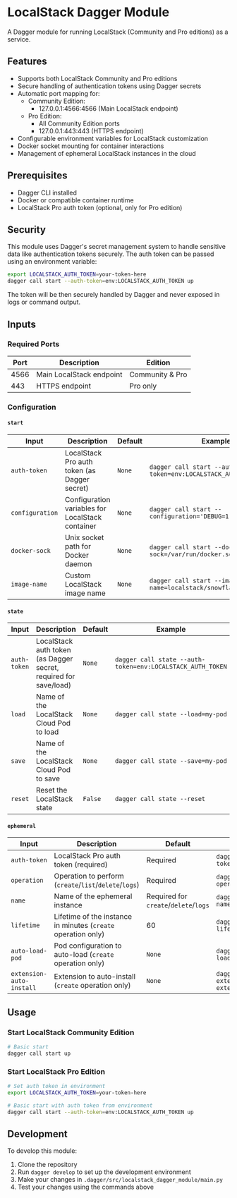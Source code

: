 # LocalStack Dagger Module

A Dagger module for running LocalStack (Community and Pro editions) as a service.

## Features

- Supports both LocalStack Community and Pro editions
- Secure handling of authentication tokens using Dagger secrets
- Automatic port mapping for:
  - Community Edition:
    - 127.0.0.1:4566:4566 (Main LocalStack endpoint)
  - Pro Edition:
    - All Community Edition ports
    - 127.0.0.1:443:443 (HTTPS endpoint)
- Configurable environment variables for LocalStack customization
- Docker socket mounting for container interactions
- Management of ephemeral LocalStack instances in the cloud

## Prerequisites

- Dagger CLI installed
- Docker or compatible container runtime
- LocalStack Pro auth token (optional, only for Pro edition)

## Security

This module uses Dagger's secret management system to handle sensitive data like authentication tokens securely. The auth token can be passed using an environment variable:

```bash
export LOCALSTACK_AUTH_TOKEN=your-token-here
dagger call start --auth-token=env:LOCALSTACK_AUTH_TOKEN up
```

The token will be then securely handled by Dagger and never exposed in logs or command output.

## Inputs

### Required Ports

| Port | Description | Edition |
|------|-------------|---------|
| 4566 | Main LocalStack endpoint | Community & Pro |
| 443 | HTTPS endpoint | Pro only |

### Configuration

#### `start`

| Input | Description | Default | Example |
|-------|-------------|---------|---------|
| `auth-token` | LocalStack Pro auth token (as Dagger secret) | `None` | `dagger call start --auth-token=env:LOCALSTACK_AUTH_TOKEN` |
| `configuration` | Configuration variables for LocalStack container | `None` | `dagger call start --configuration='DEBUG=1,PERSISTENCE=1'` |
| `docker-sock` | Unix socket path for Docker daemon | `None` | `dagger call start --docker-sock=/var/run/docker.sock` |
| `image-name` | Custom LocalStack image name | `None` | `dagger call start --image-name=localstack/snowflake:latest` |

#### `state`

| Input | Description | Default | Example |
|-------|-------------|---------|---------|
| `auth-token` | LocalStack auth token (as Dagger secret, required for save/load) | `None` | `dagger call state --auth-token=env:LOCALSTACK_AUTH_TOKEN` |
| `load` | Name of the LocalStack Cloud Pod to load | `None` | `dagger call state --load=my-pod` |
| `save` | Name of the LocalStack Cloud Pod to save | `None` | `dagger call state --save=my-pod` |
| `reset` | Reset the LocalStack state | `False` | `dagger call state --reset` |

#### `ephemeral`

| Input | Description | Default | Example |
|-------|-------------|---------|---------|
| `auth-token` | LocalStack Pro auth token (required) | Required | `dagger call ephemeral --auth-token=env:LOCALSTACK_AUTH_TOKEN` |
| `operation` | Operation to perform (`create`/`list`/`delete`/`logs`) | Required | `dagger call ephemeral --operation=create` |
| `name` | Name of the ephemeral instance | Required for `create`/`delete`/`logs` | `dagger call ephemeral --name=my-instance` |
| `lifetime` | Lifetime of the instance in minutes (`create` operation only) | 60 | `dagger call ephemeral --lifetime=120` |
| `auto-load-pod` | Pod configuration to auto-load (`create` operation only) | `None` | `dagger call ephemeral --auto-load-pod=my-pod` |
| `extension-auto-install` | Extension to auto-install (`create` operation only) | `None` | `dagger call ephemeral --extension-auto-install=my-extension --operation=create` |

## Usage

### Start LocalStack Community Edition

```bash
# Basic start
dagger call start up
```

### Start LocalStack Pro Edition

```bash
# Set auth token in environment
export LOCALSTACK_AUTH_TOKEN=your-token-here

# Basic start with auth token from environment
dagger call start --auth-token=env:LOCALSTACK_AUTH_TOKEN up
```

## Development

To develop this module:

1. Clone the repository
2. Run `dagger develop` to set up the development environment
3. Make your changes in `.dagger/src/localstack_dagger_module/main.py`
4. Test your changes using the commands above
